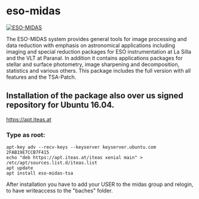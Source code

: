 # eso-midas
[![ESO-MIDAS](http://www.eso.org/i/esologo.png)](https://github.com/boospy/eso-midas)

The ESO-MIDAS system provides general tools for image processing and data
reduction with emphasis on astronomical applications including imaging and
special reduction packages for ESO instrumentation at La Silla and the VLT at
Paranal. In addition it contains applications packages for stellar and
surface photometry, image sharpening and decomposition, statistics and
various others. This package includes the full version with all features and the TSA-Patch.

## Installation of the package also over us signed repository for Ubuntu 16.04.

https://apt.iteas.at

### Type as root:

	apt-key adv --recv-keys --keyserver keyserver.ubuntu.com 2FAB19E7CCB7F415
	echo "deb https://apt.iteas.at/iteas xenial main" > /etc/apt/sources.list.d/iteas.list
	apt update
	apt install eso-midas-tsa

After installation you have to add your USER to the midas group and relogin, to have
writeaccess to the "baches" folder.
